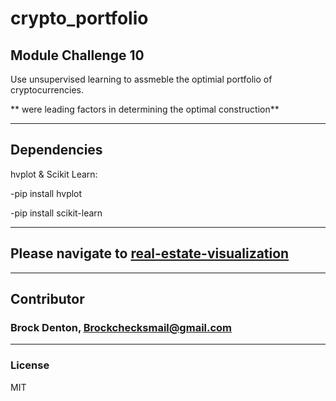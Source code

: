 # crypto_portfolio
Module Challenge 10
---
Use unsupervised learning to assmeble the optimial portfolio of cryptocurrencies.    

** were leading factors in determining the optimal construction**

---
## Dependencies 

hvplot & Scikit Learn:

-pip install hvplot 

-pip install scikit-learn

---
## Please navigate to [real-estate-visualization](https://github.com/Brock-Denton/real-estate_app_buy_then_rent/blob/main/san_francisco_housing.ipynb)
---
## Contributor
### Brock Denton, Brockchecksmail@gmail.com 
---
### License 
MIT 
